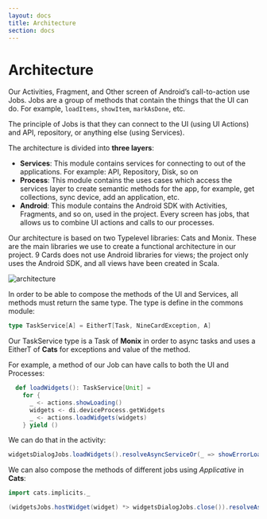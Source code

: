 ```yaml
---
layout: docs
title: Architecture
section: docs
---
```


# Architecture

Our Activities, Fragment, and Other screen of Android’s call-to-action use Jobs. Jobs are a group of methods that contain the things that the UI can do. For example, `loadItems`, `showItem`, `markAsDone`, etc. 

The principle of Jobs is that they can connect to the UI (using UI Actions) and API, repository, or anything else (using Services).

The architecture is divided into **three layers**:

- **Services**: This module contains services for connecting to out of the applications. For example: API, Repository, Disk, so on
- **Process**: This module contains the uses cases which access the services layer to create semantic methods for the app, for example, get collections, sync device, add an application, etc.
- **Android**: This module contains the Android SDK with Activities, Fragments, and so on, used in the project. Every screen has jobs, that allows us to combine UI actions and calls to our processes.

Our architecture is based on two Typelevel libraries: Cats and Monix. These are the main libraries we use to create a functional architecture in our project. 9 Cards does not use Android libraries for views; the project only uses the Android SDK, and all views have been created in Scala.

![architecture](/nine-cards-v2/img/9cards_architecture.png)

In order to be able to compose the methods of the UI and Services, all methods must return the same type. The type is define in the commons module:

```scala
type TaskService[A] = EitherT[Task, NineCardException, A]
```

Our TaskService type is a Task of **Monix** in order to async tasks and uses a EitherT of **Cats** for exceptions and value of the method.

For example, a method of our Job can have calls to both the UI and Processes:
 
```scala
  def loadWidgets(): TaskService[Unit] =
    for {
      _ <- actions.showLoading()
      widgets <- di.deviceProcess.getWidgets
      _ <- actions.loadWidgets(widgets)
    } yield ()
```

We can do that in the activity:

```scala
widgetsDialogJobs.loadWidgets().resolveAsyncServiceOr(_ => showErrorLoadingWidgetsInScreen())
```
   
We can also compose the methods of different jobs using _Applicative_ in **Cats**: 
 
```scala
import cats.implicits._

(widgetsJobs.hostWidget(widget) *> widgetsDialogJobs.close()).resolveAsync()
``` 